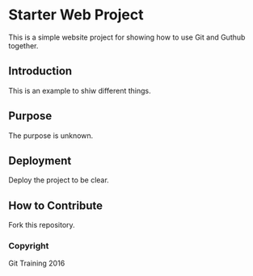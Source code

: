 # Starter Web Project

This is a simple website project for
showing how to use Git and Guthub together.

## Introduction

This is an example to shiw different things.

## Purpose

The purpose is unknown.

## Deployment

Deploy the project to be clear.


## How to Contribute

Fork this repository.


### Copyright

Git Training 2016